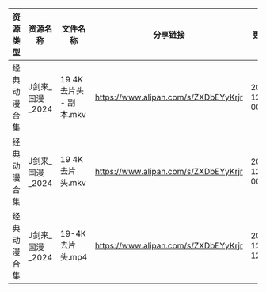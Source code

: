 | 资源类型   | 资源名称        | 文件名称              | 分享链接                                 | 更新时间                |
| ------ | ----------- | ----------------- | ------------------------------------ | ------------------- |
| 经典动漫合集 | J剑来_国漫_2024 | 19 4K去片头 - 副本.mkv | https://www.alipan.com/s/ZXDbEYyKrjr | 2024-12-05 00:05:47 |
| 经典动漫合集 | J剑来_国漫_2024 | 19 4K去片头.mkv      | https://www.alipan.com/s/ZXDbEYyKrjr | 2024-12-05 00:05:47 |
| 经典动漫合集 | J剑来_国漫_2024 | 19-4K去片头.mp4      | https://www.alipan.com/s/ZXDbEYyKrjr | 2024-12-05 12:05:43 |
